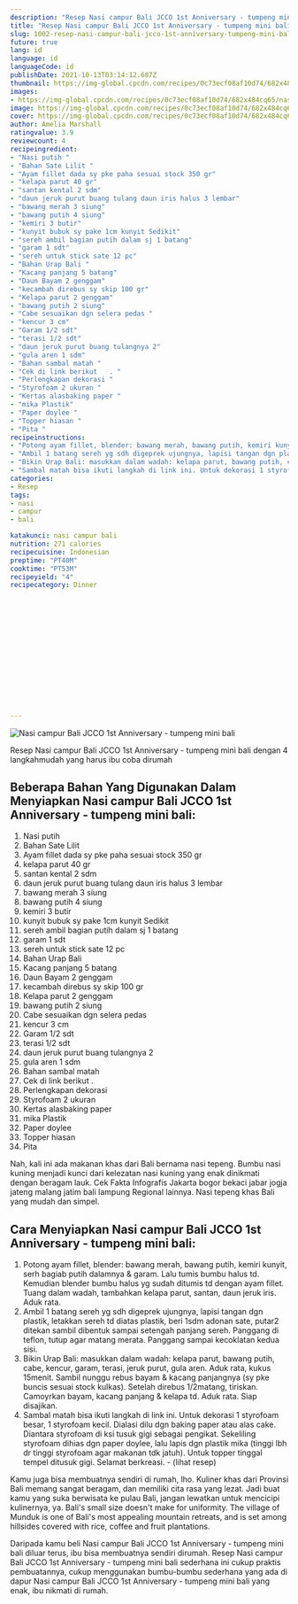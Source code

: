 ```yaml
---
description: "Resep Nasi campur Bali JCCO 1st Anniversary - tumpeng mini bali Anti Gagal"
title: "Resep Nasi campur Bali JCCO 1st Anniversary - tumpeng mini bali Anti Gagal"
slug: 1002-resep-nasi-campur-bali-jcco-1st-anniversary-tumpeng-mini-bali-anti-gagal
future: true
lang: id
language: id
languageCode: id
publishDate: 2021-10-13T03:14:12.687Z 
thumbnail: https://img-global.cpcdn.com/recipes/0c73ecf08af10d74/682x484cq65/nasi-campur-bali-jcco-1st-anniversary-tumpeng-mini-bali-foto-resep-utama.png
images:
- https://img-global.cpcdn.com/recipes/0c73ecf08af10d74/682x484cq65/nasi-campur-bali-jcco-1st-anniversary-tumpeng-mini-bali-foto-resep-utama.png
image: https://img-global.cpcdn.com/recipes/0c73ecf08af10d74/682x484cq65/nasi-campur-bali-jcco-1st-anniversary-tumpeng-mini-bali-foto-resep-utama.png
cover: https://img-global.cpcdn.com/recipes/0c73ecf08af10d74/682x484cq65/nasi-campur-bali-jcco-1st-anniversary-tumpeng-mini-bali-foto-resep-utama.png
author: Amelia Marshall
ratingvalue: 3.9
reviewcount: 4
recipeingredient:
- "Nasi putih "
- "Bahan Sate Lilit "
- "Ayam fillet dada sy pke paha sesuai stock 350 gr"
- "kelapa parut 40 gr"
- "santan kental 2 sdm"
- "daun jeruk purut buang tulang daun iris halus 3 lembar"
- "bawang merah 3 siung"
- "bawang putih 4 siung"
- "kemiri 3 butir"
- "kunyit bubuk sy pake 1cm kunyit Sedikit"
- "sereh ambil bagian putih dalam sj 1 batang"
- "garam 1 sdt"
- "sereh untuk stick sate 12 pc"
- "Bahan Urap Bali "
- "Kacang panjang 5 batang"
- "Daun Bayam 2 genggam"
- "kecambah direbus sy skip 100 gr"
- "Kelapa parut 2 genggam"
- "bawang putih 2 siung"
- "Cabe sesuaikan dgn selera pedas "
- "kencur 3 cm"
- "Garam 1/2 sdt"
- "terasi 1/2 sdt"
- "daun jeruk purut buang tulangnya 2"
- "gula aren 1 sdm"
- "Bahan sambal matah "
- "Cek di link berikut   . "
- "Perlengkapan dekorasi "
- "Styrofoam 2 ukuran "
- "Kertas alasbaking paper "
- "mika Plastik"
- "Paper doylee "
- "Topper hiasan "
- "Pita "
recipeinstructions:
- "Potong ayam fillet, blender: bawang merah, bawang putih, kemiri kunyit, serh bagiab putih dalamnya &amp; garam. Lalu tumis bumbu halus td. Kemudian blender bumbu halus yg sudah ditumis td dengan ayam fillet. Tuang dalam wadah, tambahkan kelapa parut, santan, daun jeruk iris. Aduk rata."
- "Ambil 1 batang sereh yg sdh digeprek ujungnya, lapisi tangan dgn plastik, letakkan sereh td diatas plastik, beri 1sdm adonan sate, putar2 ditekan sambil dibentuk sampai setengah panjang sereh. Panggang di teflon, tutup agar matang merata. Panggang sampai kecoklatan kedua sisi."
- "Bikin Urap Bali: masukkan dalam wadah: kelapa parut, bawang putih, cabe, kencur, garam, terasi, jeruk purut, gula aren. Aduk rata, kukus 15menit. Sambil nunggu rebus bayam &amp; kacang panjangnya (sy pke buncis sesuai stock kulkas). Setelah direbus 1/2matang, tiriskan. Camoyrkan bayam, kacang panjang &amp; kelapa td. Aduk rata. Siap disajikan."
- "Sambal matah bisa ikuti langkah di link ini. Untuk dekorasi 1 styrofoam besar, 1 styrofoam kecil. Dialasi dilu dgn baking paper atau alas cake. Diantara styrofoam di ksi tusuk gigi sebagai pengikat. Sekeliling styrofoam dihias dgn paper doylee, lalu lapis dgn plastik mika (tinggi lbh dr tinggi styrofoam agar makanan tdk jatuh). Untuk topper tinggal tempel ditusuk gigi. Selamat berkreasi.           (lihat resep)"
categories:
- Resep
tags:
- nasi
- campur
- bali

katakunci: nasi campur bali 
nutrition: 271 calories
recipecuisine: Indonesian
preptime: "PT40M"
cooktime: "PT53M"
recipeyield: "4"
recipecategory: Dinner


     
    
    
    
    
    
    
    
    
    
    
      
    
---
```



![Nasi campur Bali JCCO 1st Anniversary - tumpeng mini bali](https://img-global.cpcdn.com/recipes/0c73ecf08af10d74/682x484cq65/nasi-campur-bali-jcco-1st-anniversary-tumpeng-mini-bali-foto-resep-utama.png)

Resep Nasi campur Bali JCCO 1st Anniversary - tumpeng mini bali    dengan 4 langkahmudah yang harus ibu coba dirumah

<!--inarticleads1-->

## Beberapa Bahan Yang Digunakan Dalam Menyiapkan Nasi campur Bali JCCO 1st Anniversary - tumpeng mini bali:

1. Nasi putih 
1. Bahan Sate Lilit 
1. Ayam fillet dada sy pke paha sesuai stock 350 gr
1. kelapa parut 40 gr
1. santan kental 2 sdm
1. daun jeruk purut buang tulang daun iris halus 3 lembar
1. bawang merah 3 siung
1. bawang putih 4 siung
1. kemiri 3 butir
1. kunyit bubuk sy pake 1cm kunyit Sedikit
1. sereh ambil bagian putih dalam sj 1 batang
1. garam 1 sdt
1. sereh untuk stick sate 12 pc
1. Bahan Urap Bali 
1. Kacang panjang 5 batang
1. Daun Bayam 2 genggam
1. kecambah direbus sy skip 100 gr
1. Kelapa parut 2 genggam
1. bawang putih 2 siung
1. Cabe sesuaikan dgn selera pedas 
1. kencur 3 cm
1. Garam 1/2 sdt
1. terasi 1/2 sdt
1. daun jeruk purut buang tulangnya 2
1. gula aren 1 sdm
1. Bahan sambal matah 
1. Cek di link berikut   . 
1. Perlengkapan dekorasi 
1. Styrofoam 2 ukuran 
1. Kertas alasbaking paper 
1. mika Plastik
1. Paper doylee 
1. Topper hiasan 
1. Pita 

Nah, kali ini ada makanan khas dari Bali bernama nasi tepeng. Bumbu nasi kuning menjadi kunci dari kelezatan nasi kuning yang enak dinikmati dengan beragam lauk. Cek Fakta Infografis Jakarta bogor bekaci jabar jogja jateng malang jatim bali lampung Regional lainnya. Nasi tepeng khas Bali yang mudah dan simpel. 

<!--inarticleads2-->

## Cara Menyiapkan Nasi campur Bali JCCO 1st Anniversary - tumpeng mini bali:

1. Potong ayam fillet, blender: bawang merah, bawang putih, kemiri kunyit, serh bagiab putih dalamnya &amp; garam. Lalu tumis bumbu halus td. Kemudian blender bumbu halus yg sudah ditumis td dengan ayam fillet. Tuang dalam wadah, tambahkan kelapa parut, santan, daun jeruk iris. Aduk rata.
1. Ambil 1 batang sereh yg sdh digeprek ujungnya, lapisi tangan dgn plastik, letakkan sereh td diatas plastik, beri 1sdm adonan sate, putar2 ditekan sambil dibentuk sampai setengah panjang sereh. Panggang di teflon, tutup agar matang merata. Panggang sampai kecoklatan kedua sisi.
1. Bikin Urap Bali: masukkan dalam wadah: kelapa parut, bawang putih, cabe, kencur, garam, terasi, jeruk purut, gula aren. Aduk rata, kukus 15menit. Sambil nunggu rebus bayam &amp; kacang panjangnya (sy pke buncis sesuai stock kulkas). Setelah direbus 1/2matang, tiriskan. Camoyrkan bayam, kacang panjang &amp; kelapa td. Aduk rata. Siap disajikan.
1. Sambal matah bisa ikuti langkah di link ini. Untuk dekorasi 1 styrofoam besar, 1 styrofoam kecil. Dialasi dilu dgn baking paper atau alas cake. Diantara styrofoam di ksi tusuk gigi sebagai pengikat. Sekeliling styrofoam dihias dgn paper doylee, lalu lapis dgn plastik mika (tinggi lbh dr tinggi styrofoam agar makanan tdk jatuh). Untuk topper tinggal tempel ditusuk gigi. Selamat berkreasi. -           (lihat resep)


Kamu juga bisa membuatnya sendiri di rumah, lho. Kuliner khas dari Provinsi Bali memang sangat beragam, dan memiliki cita rasa yang lezat. Jadi buat kamu yang suka berwisata ke pulau Bali, jangan lewatkan untuk mencicipi kulinernya, ya. Bali&#39;s small size doesn&#39;t make for uniformity. The village of Munduk is one of Bali&#39;s most appealing mountain retreats, and is set among hillsides covered with rice, coffee and fruit plantations. 

Daripada kamu beli  Nasi campur Bali JCCO 1st Anniversary - tumpeng mini bali  diluar terus, ibu  bisa membuatnya sendiri dirumah. Resep  Nasi campur Bali JCCO 1st Anniversary - tumpeng mini bali  sederhana ini cukup praktis pembuatannya, cukup menggunakan bumbu-bumbu sederhana yang ada di dapur  Nasi campur Bali JCCO 1st Anniversary - tumpeng mini bali  yang enak, ibu nikmati di rumah.

